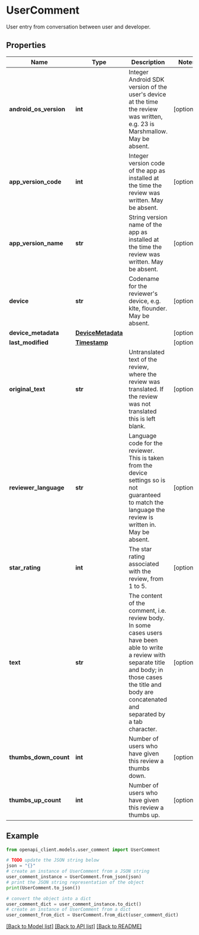 # UserComment

User entry from conversation between user and developer.

## Properties

Name | Type | Description | Notes
------------ | ------------- | ------------- | -------------
**android_os_version** | **int** | Integer Android SDK version of the user&#39;s device at the time the review was written, e.g. 23 is Marshmallow. May be absent. | [optional] 
**app_version_code** | **int** | Integer version code of the app as installed at the time the review was written. May be absent. | [optional] 
**app_version_name** | **str** | String version name of the app as installed at the time the review was written. May be absent. | [optional] 
**device** | **str** | Codename for the reviewer&#39;s device, e.g. klte, flounder. May be absent. | [optional] 
**device_metadata** | [**DeviceMetadata**](DeviceMetadata.md) |  | [optional] 
**last_modified** | [**Timestamp**](Timestamp.md) |  | [optional] 
**original_text** | **str** | Untranslated text of the review, where the review was translated. If the review was not translated this is left blank. | [optional] 
**reviewer_language** | **str** | Language code for the reviewer. This is taken from the device settings so is not guaranteed to match the language the review is written in. May be absent. | [optional] 
**star_rating** | **int** | The star rating associated with the review, from 1 to 5. | [optional] 
**text** | **str** | The content of the comment, i.e. review body. In some cases users have been able to write a review with separate title and body; in those cases the title and body are concatenated and separated by a tab character. | [optional] 
**thumbs_down_count** | **int** | Number of users who have given this review a thumbs down. | [optional] 
**thumbs_up_count** | **int** | Number of users who have given this review a thumbs up. | [optional] 

## Example

```python
from openapi_client.models.user_comment import UserComment

# TODO update the JSON string below
json = "{}"
# create an instance of UserComment from a JSON string
user_comment_instance = UserComment.from_json(json)
# print the JSON string representation of the object
print(UserComment.to_json())

# convert the object into a dict
user_comment_dict = user_comment_instance.to_dict()
# create an instance of UserComment from a dict
user_comment_from_dict = UserComment.from_dict(user_comment_dict)
```
[[Back to Model list]](../README.md#documentation-for-models) [[Back to API list]](../README.md#documentation-for-api-endpoints) [[Back to README]](../README.md)


